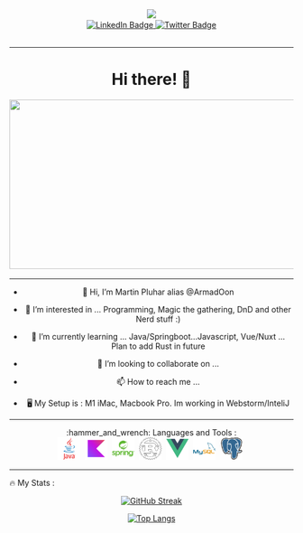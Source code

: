 <div id="header" align="center">
  <img src="https://media.giphy.com/media/M9gbBd9nbDrOTu1Mqx/giphy.gif" width="100"/>
</div>

<div id="badges" align="center">
  <a href="https://www.linkedin.com/in/martin-pluha%C5%99-51582a217/">
    <img src="https://img.shields.io/badge/LinkedIn-blue?style=for-the-badge&logo=linkedin&logoColor=white" alt="LinkedIn Badge"/>
  </a>

  <a href="https://twitter.com/Martin_Pluhy">
    <img src="https://img.shields.io/badge/Twitter-blue?style=for-the-badge&logo=twitter&logoColor=white" alt="Twitter Badge"/>
  </a>
</div>

<div align="center">
  <img src="https://komarev.com/ghpvc/?username=ArmadOon&style=flat-square&color=blue" alt=""/>
</div>

<hr>

<div align="center">
  
  <h1>Hi there! 👋</h1>
  
</div>

<div align="center">
  <img src="https://media.giphy.com/media/dWesBcTLavkZuG35MI/giphy.gif" width="600" height="300"/>
</div>

<hr>

<div align="center">
  
- 👋 Hi, I’m Martin Pluhar alias @ArmadOon
  
- 👀 I’m interested in ... Programming, Magic the gathering, DnD and other Nerd stuff :)
  
- 🌱 I’m currently learning ... Java/Springboot...Javascript, Vue/Nuxt ... Plan to add Rust in future
  
- 💞️ I’m looking to collaborate on ...
  
- 📫 How to reach me ...
  
- 🖥 My Setup is : M1 iMac, Macbook Pro. Im working in Webstorm/InteliJ
<!---
ArmadOon/ArmadOon is a ✨ special ✨ repository because its `README.md` (this file) appears on your GitHub profile.
You can click the Preview link to take a look at your changes.
--->
</div>

<hr>

<div align="center" id="badges">
  :hammer_and_wrench: Languages and Tools :
</div>

<div id="tools" align="center">
  <img src="https://github.com/devicons/devicon/blob/master/icons/java/java-original-wordmark.svg" title="Java" alt="Java" width="40" height="40"/>&nbsp;
  <img src="https://github.com/devicons/devicon/blob/master/icons/kotlin/kotlin-original.svg"  title="Kotlin" alt="Kotlin" width="40" height="40"/>&nbsp;
  <img src="https://github.com/devicons/devicon/blob/master/icons/spring/spring-original-wordmark.svg" title="Spring" alt="Spring" width="40" height="40"/>&nbsp;
  <img src="https://github.com/devicons/devicon/blob/master/icons/rust/rust-line.svg" title="Rust" alt="Rust" width="40" height="40"/>&nbsp;
  <img src="https://github.com/devicons/devicon/blob/master/icons/vuejs/vuejs-original.svg" title="Vue" alt="Vue" width="40" height="40"/>&nbsp;
  <img src="https://github.com/devicons/devicon/blob/master/icons/mysql/mysql-original-wordmark.svg" title="MySQL"  alt="MySQL" width="40" height="40"/>&nbsp;
  <img src="https://github.com/devicons/devicon/blob/master/icons/postgresql/postgresql-original.svg" title="Postgres"  alt="Postgres" width="40" height="40"/>&nbsp;
  
</div>

<hr>

:fire: My Stats :

<div align="center">
  <a href="https://git.io/streak-stats"><img src="http://github-readme-streak-stats.herokuapp.com?user=ArmadOon&theme=onedark" alt="GitHub Streak" />
    
  [![Top Langs](https://github-readme-stats.vercel.app/api/top-langs/?username=ArmadOon&layout=compact&theme=vision-friendly-dark)](https://github.com/anuraghazra/github-readme-stats)
</div>

